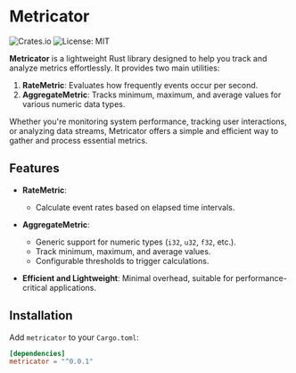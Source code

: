 # Metricator

![Crates.io](https://img.shields.io/crates/v/metricator)
![License: MIT](https://img.shields.io/badge/License-MIT-yellow.svg)

**Metricator** is a lightweight Rust library designed to help you track and analyze metrics effortlessly. It provides two main utilities:

1. **RateMetric**: Evaluates how frequently events occur per second.
2. **AggregateMetric**: Tracks minimum, maximum, and average values for various numeric data types.

Whether you're monitoring system performance, tracking user interactions, or analyzing data streams, Metricator offers a simple and efficient way to gather and process essential metrics.

## Features

- **RateMetric**:
  - Calculate event rates based on elapsed time intervals.

- **AggregateMetric**:
  - Generic support for numeric types (`i32`, `u32`, `f32`, etc.).
  - Track minimum, maximum, and average values.
  - Configurable thresholds to trigger calculations.

- **Efficient and Lightweight**: Minimal overhead, suitable for performance-critical applications.

## Installation

Add `metricator` to your `Cargo.toml`:

```toml
[dependencies]
metricator = "^0.0.1"
```
